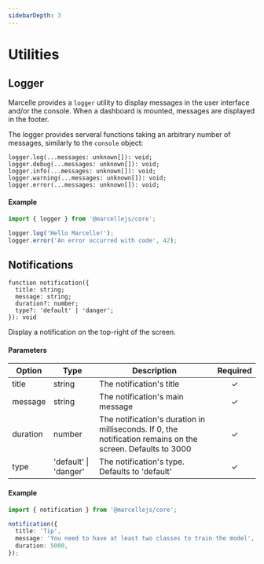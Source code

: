 ```yaml
---
sidebarDepth: 3
---
```


# Utilities

## Logger

Marcelle provides a `logger` utility to display messages in the user interface and/or the console. When a dashboard is mounted, messages are displayed in the footer.

The logger provides serveral functions taking an arbitrary number of messages, similarly to the `console` object:

```tsx
logger.log(...messages: unknown[]): void;
logger.debug(...messages: unknown[]): void;
logger.info(...messages: unknown[]): void;
logger.warning(...messages: unknown[]): void;
logger.error(...messages: unknown[]): void;
```

#### Example

```ts
import { logger } from '@marcellejs/core';

logger.log('Hello Marcelle!');
logger.error('An error occurred with code', 42);
```

## Notifications

```tsx
function notification({
  title: string;
  message: string;
  duration?: number;
  type?: 'default' | 'danger';
}): void
```

Display a notification on the top-right of the screen.

#### Parameters

| Option   | Type                  | Description                                                                                                 | Required |
| -------- | --------------------- | ----------------------------------------------------------------------------------------------------------- | :------: |
| title    | string                | The notification's title                                                                                    |    ✓     |
| message  | string                | The notification's main message                                                                             |    ✓     |
| duration | number                | The notification's duration in milliseconds. If 0, the notification remains on the screen. Defaults to 3000 |    ✓     |
| type     | 'default' \| 'danger' | The notification's type. Defaults to 'default'                                                              |    ✓     |

#### Example

```ts
import { notification } from '@marcellejs/core';

notification({
  title: 'Tip',
  message: 'You need to have at least two classes to train the model',
  duration: 5000,
});
```

